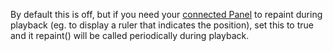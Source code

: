 By default this is off, but if you need your [connected Panel](/scripting/scripting-api/midiplayer#connecttopanel) to 
repaint during playback (eg. to display a ruler that indicates the position), set this to true and it repaint() will be called periodically during playback.